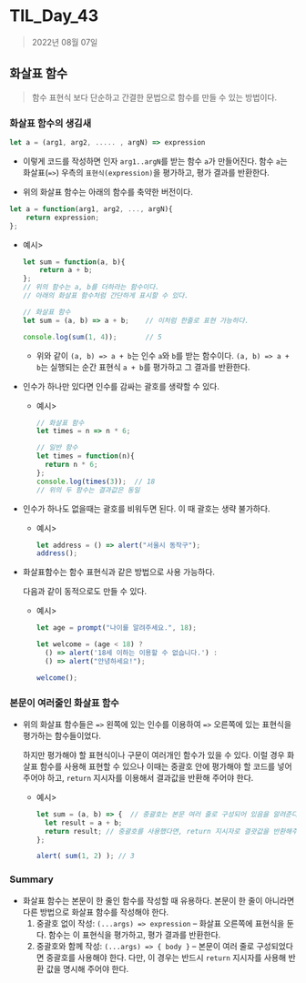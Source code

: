 # TIL_Day_43

> 2022년 08월 07일

## 화살표 함수

> 함수 표현식 보다 단순하고 간결한 문법으로 함수를 만들 수 있는 방법이다.

### 화살표 함수의 생김새

```javascript
let a = (arg1, arg2, ..... , argN) => expression
```

- 이렇게 코드를 작성하면 인자 `arg1..argN`를 받는 함수 `a`가 만들어진다. 함수 `a`는 화살표(`=>`) 우측의 `표현식(expression)`을 평가하고, 평가 결과를 반환한다.

- 위의 화살표 함수는 아래의 함수를 축약한 버전이다.

```javascript
let a = function(arg1, arg2, ..., argN){
    return expression;	
};
```

- 예시>	

  ```javascript
  let sum = function(a, b){
      return a + b;
  };
  // 위의 함수는 a, b를 더하라는 함수이다.
  // 아래의 화살표 함수처럼 간단하게 표시할 수 있다.
  
  // 화살표 함수
  let sum = (a, b) => a + b;	// 이처럼 한줄로 표현 가능하다.
  
  console.log(sum(1, 4));		// 5
  
  ```

  - 위와 같이 `(a, b) => a + b`는 인수 `a`와 `b`를 받는 함수이다. `(a, b) => a + b`는 실행되는 순간 표현식 `a + b`를 평가하고 그 결과를 반환한다.

- 인수가 하나만 있다면 인수를 감싸는 괄호를 생략할 수 있다.

  - 예시>

    ```javascript
    // 화살표 함수
    let times = n => n * 6;
    
    // 일반 함수
    let times = function(n){
      return n * 6;  
    };
    console.log(times(3));	// 18
    // 위의 두 함수는 결과값은 동일
    ```

- 인수가 하나도 없을때는 괄호를 비워두면 된다. 이 때 괄호는 생략 불가하다.

  - 예시>

    ```javascript
    let address = () => alert("서울시 동작구");
    address();
    ```

- 화살표함수는 함수 표현식과 같은 방법으로 사용 가능하다.

  다음과 같이 동적으로도 만들 수 있다.

  - 예시>

    ```javascript
    let age = prompt("나이를 알려주세요.", 18);
    
    let welcome = (age < 18) ?
      () => alert('18세 이하는 이용할 수 없습니다.') :
      () => alert("안녕하세요!");
    
    welcome();
    ```

### 본문이 여러줄인 화살표 함수

- 위의 화살표 함수들은 `=>` 왼쪽에 있는 인수를 이용하여 `=>` 오른쪽에 있는 표현식을 평가하는 함수들이었다.

  하지만 평가해야 할 표현식이나 구문이 여러개인 함수가 있을 수 있다. 이럴 경우 화살표 함수를 사용해 표현할 수 있으나 이때는 중괄호 안에 평가해야 할 코드를 넣어주어야 하고, `return` 지시자를 이용해서 결과값을 반환해 주어야 한다.

  - 예시>

    ```javascript
    let sum = (a, b) => {  // 중괄호는 본문 여러 줄로 구성되어 있음을 알려준다.
      let result = a + b;
      return result; // 중괄호를 사용했다면, return 지시자로 결괏값을 반환해주어야 한다.
    };
    
    alert( sum(1, 2) ); // 3
    ```

### Summary

- 화살표 함수는 본문이 한 줄인 함수를 작성할 때 유용하다. 본문이 한 줄이 아니라면 다른 방법으로 화살표 함수를 작성해야 한다.
  1. 중괄호 없이 작성: `(...args) => expression` – 화살표 오른쪽에 표현식을 둔다. 함수는 이 표현식을 평가하고, 평가 결과를 반환한다.
  2. 중괄호와 함께 작성: `(...args) => { body }` – 본문이 여러 줄로 구성되었다면 중괄호를 사용해야 한다. 다만, 이 경우는 반드시 `return` 지시자를 사용해 반환 값을 명시해 주어야 한다.
